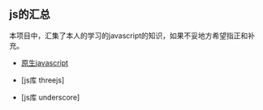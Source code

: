 ## js的汇总

本项目中，汇集了本人的学习的javascript的知识，如果不妥地方希望指正和补充。

- [原生javascript](./underscoreJs/index.md)

- [js库 threejs]

- [js库 underscore]